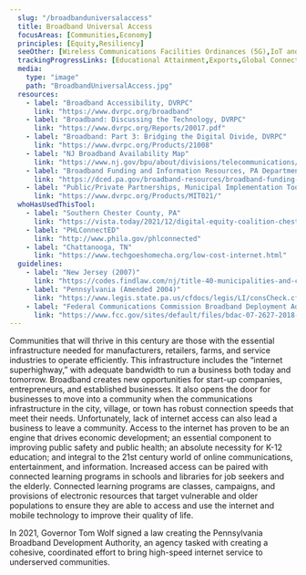 ```yaml
---
  slug: "/broadbanduniversalaccess"
  title: Broadband Universal Access
  focusAreas: [Communities,Economy]
  principles: [Equity,Resiliency]
  seeOther: [Wireless Communications Facilities Ordinances (5G),IoT and Smart Communities,Smart Location of Public Facilities]
  trackingProgressLinks: [Educational Attainment,Exports,Global Connectivity,Innovation]
  media: 
    type: "image"
    path: "BroadbandUniversalAccess.jpg"
  resources: 
    - label: "Broadband Accessibility, DVRPC"
      link: "https://www.dvrpc.org/broadband"
    - label: "Broadband: Discussing the Technology, DVRPC"
      link: "https://www.dvrpc.org/Reports/20017.pdf"
    - label: "Broadband: Part 3: Bridging the Digital Divide, DVRPC"
      link: "https://www.dvrpc.org/Products/21008"
    - label: "NJ Broadband Availability Map"
      link: "https://www.nj.gov/bpu/about/divisions/telecommunications/broadbandavailability.html"
    - label: "Broadband Funding and Information Resources, PA Department of Community and Economic Development"
      link: "https://dced.pa.gov/broadband-resources/broadband-funding-information/"
    - label: "Public/Private Partnerships, Municipal Implementation Tool #021, DVRPC"
      link: "https://www.dvrpc.org/Products/MIT021/"
  whoHasUsedThisTool: 
    - label: "Southern Chester County, PA"
      link: "https://vista.today/2021/12/digital-equity-coalition-chester-county/?utm_source=VISTA+Today&utm_campaign=7dd5918184-Morning_Drive_Campaign5_28_2015&utm_medium=email&utm_term=0_75b1fa784c-7dd5918184-266576013"
    - label: "PHLConnectED"
      link: "http://www.phila.gov/phlconnected"
    - label: "Chattanooga, TN"
      link: "https://www.techgoeshomecha.org/low-cost-internet.html"
  guidelines: 
    - label: "New Jersey (2007)"
      link: "https://codes.findlaw.com/nj/title-40-municipalities-and-counties/nj-st-sect-40-9d-1.html"
    - label: "Pennsylvania (Amended 2004)"
      link: "https://www.legis.state.pa.us/cfdocs/legis/LI/consCheck.cfm?txtType=HTM&ttl=66&div=0&chpt=30"
    - label: "Federal Communications Commission Broadband Deployment Advisory Committee Model Code for Municipalities Working Group (2018)"
      link: "https://www.fcc.gov/sites/default/files/bdac-07-2627-2018-harmonization-wg-model-code-muni.pdf"
---
```


Communities that will thrive in this century are those with the essential infrastructure needed for manufacturers, retailers, farms, and service industries to operate efficiently. This infrastructure includes the “internet superhighway,” with adequate bandwidth to run a business both today and tomorrow. Broadband creates new opportunities for start-up companies, entrepreneurs, and established businesses. It also opens the door for businesses to move into a community when the communications infrastructure in the city, village, or town has robust connection speeds that meet their needs. Unfortunately, lack of internet access can also lead a business to leave a community. Access to the internet has proven to be an engine that drives economic development; an essential component to improving public safety and public health; an absolute necessity for K-12 education; and integral to the 21st century world of online communications, entertainment, and information. Increased access can be paired with connected learning programs in schools and libraries for job seekers and the elderly. Connected learning programs are classes, campaigns, and provisions of electronic resources that target vulnerable and older populations to ensure they are able to access and use the internet and mobile technology to improve their quality of life.

In 2021, Governor Tom Wolf signed a law creating the Pennsylvania Broadband Development Authority, an agency tasked with creating a cohesive, coordinated effort to bring high-speed internet service to underserved communities.
